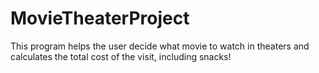 # MovieTheaterProject
This program helps the user decide what movie to watch in theaters and calculates the total cost of the visit, including snacks!
